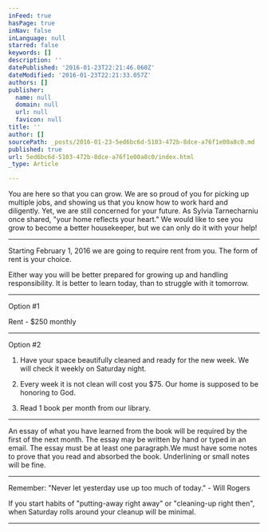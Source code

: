 ```yaml
---
inFeed: true
hasPage: true
inNav: false
inLanguage: null
starred: false
keywords: []
description: ''
datePublished: '2016-01-23T22:21:46.060Z'
dateModified: '2016-01-23T22:21:33.057Z'
authors: []
publisher:
  name: null
  domain: null
  url: null
  favicon: null
title: ''
author: []
sourcePath: _posts/2016-01-23-5ed6bc6d-5103-472b-8dce-a76f1e00a8c0.md
published: true
url: 5ed6bc6d-5103-472b-8dce-a76f1e00a8c0/index.html
_type: Article

---
```

You are here so that you can grow. We are so proud of you for picking up multiple jobs, and showing us that you know how to work hard and diligently. Yet, we are still concerned for your future. As Sylvia Tarnecharniu once shared, "your home reflects your heart."  We would like to see you grow to become a better housekeeper, but we can only do it with your help!

****

Starting February 1, 2016 we are going to require rent from you. The form of rent is your choice.

Either way you will be better prepared for growing up and handling responsibility. It is better to learn today, than to struggle with it tomorrow.

****

Option \#1

Rent - $250 monthly

****

Option \#2

1. Have your space beautifully cleaned and ready for the new week. We will check it weekly on Saturday night.

  1. Every week it is not clean will cost you $75\. Our home is supposed to be honoring to God.

2. Read 1 book per month from our library.

****

An essay of what you have learned from the book will be required by the first of the next month. The essay may be written by hand or typed in an email. The essay must be at least one paragraph.We must have some notes to prove that you read and absorbed the book. Underlining or small notes will be fine.

****

Remember: "Never let yesterday use up too much of today." - Will Rogers

If you start habits of "putting-away right away" or "cleaning-up right then", when Saturday rolls around your cleanup will be minimal.  

****